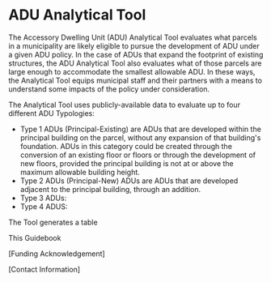 # ADU Analytical Tool

The Accessory Dwelling Unit (ADU) Analytical Tool evaluates what parcels in a municipality are likely eligible to pursue the development of ADU under a given ADU policy. In the case of ADUs that expand the footprint of existing structures, the ADU Analytical Tool also evaluates what of those parcels are large enough to accommodate the smallest allowable ADU. In these ways, the Analytical Tool equips municipal staff and their partners with a means to understand some impacts of the policy under consideration.

The Analytical Tool uses publicly-available data to evaluate up to four different ADU Typologies:

* Type 1 ADUs (Principal-Existing) are ADUs that are developed within the principal building on the parcel, without any expansion of that building's foundation. ADUs in this category could be created through the conversion of an existing floor or floors or through the development of new floors, provided the principal building is not at or above the maximum allowable building height. &#x20;
* Type 2 ADUs (Principal-New) ADUs are ADUs that are developed adjacent to the principal building, through an addition.
* Type 3 ADUs:
* Type 4 ADUS:

The Tool generates a table&#x20;



This Guidebook&#x20;

\[Funding Acknowledgement]

\[Contact Information]



